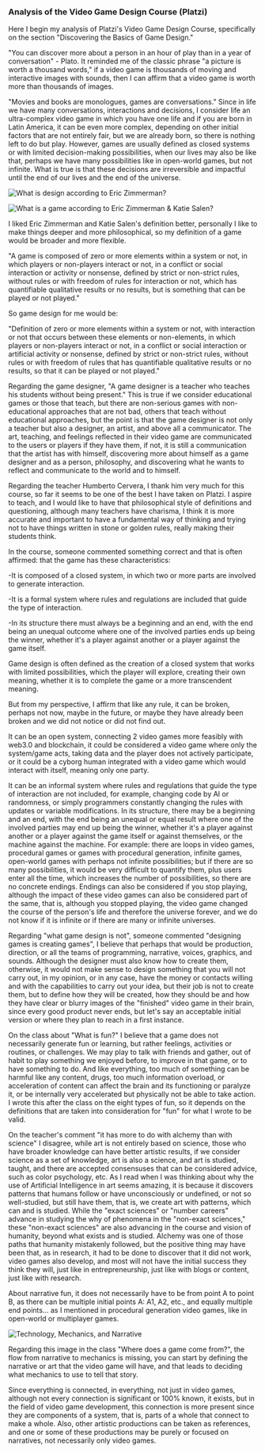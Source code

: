 <h3 class="center-align blue-text text-darken-2">
Analysis of the Video Game Design Course (Platzi)
</h3>

Here I begin my analysis of Platzi's Video Game Design Course, specifically on the section "Discovering the Basics of Game Design."

"You can discover more about a person in an hour of play than in a year of conversation" - Plato.
It reminded me of the classic phrase "a picture is worth a thousand words," if a video game is thousands of moving and interactive images with sounds, then I can affirm that a video game is worth more than thousands of images.

"Movies and books are monologues, games are conversations."
Since in life we have many conversations, interactions and decisions, I consider life an ultra-complex video game in which you have one life and if you are born in Latin America, it can be even more complex, depending on other initial factors that are not entirely fair, but we are already born, so there is nothing left to do but play. However, games are usually defined as closed systems or with limited decision-making possibilities, when our lives may also be like that, perhaps we have many possibilities like in open-world games, but not infinite. What is true is that these decisions are irreversible and impactful until the end of our lives and the end of the universe.

![What is design according to Eric Zimmerman?](/img/SS/Blogs/disenno-videojuegos1.png)

![What is a game according to Eric Zimmerman & Katie Salen?](/img/SS/Blogs/disenno-videojuegos2.png)

I liked Eric Zimmerman and Katie Salen's definition better, personally I like to make things deeper and more philosophical, so my definition of a game would be broader and more flexible.

"A game is composed of zero or more elements within a system or not, in which players or non-players interact or not, in a conflict or social interaction or activity or nonsense, defined by strict or non-strict rules, without rules or with freedom of rules for interaction or not, which has quantifiable qualitative results or no results, but is something that can be played or not played."

So game design for me would be:

"Definition of zero or more elements within a system or not, with interaction or not that occurs between these elements or non-elements, in which players or non-players interact or not, in a conflict or social interaction or artificial activity or nonsense, defined by strict or non-strict rules, without rules or with freedom of rules that has quantifiable qualitative results or no results, so that it can be played or not played."

Regarding the game designer, "A game designer is a teacher who teaches his students without being present." This is true if we consider educational games or those that teach, but there are non-serious games with non-educational approaches that are not bad, others that teach without educational approaches, but the point is that the game designer is not only a teacher but also a designer, an artist, and above all a communicator. The art, teaching, and feelings reflected in their video game are communicated to the users or players if they have them, if not, it is still a communication that the artist has with himself, discovering more about himself as a game designer and as a person, philosophy, and discovering what he wants to reflect and communicate to the world and to himself.

Regarding the teacher Humberto Cervera, I thank him very much for this course, so far it seems to be one of the best I have taken on Platzi. I aspire to teach, and I would like to have that philosophical style of definitions and questioning, although many teachers have charisma, I think it is more accurate and important to have a fundamental way of thinking and trying not to have things written in stone or golden rules, really making their students think.

In the course, someone commented something correct and that is often affirmed: that the game has these characteristics:

-It is composed of a closed system, in which two or more parts are involved to generate interaction.

-It is a formal system where rules and regulations are included that guide the type of interaction.

-In its structure there must always be a beginning and an end, with the end being an unequal outcome where one of the involved parties ends up being the winner, whether it's a player against another or a player against the game itself.

Game design is often defined as the creation of a closed system that works with limited possibilities, which the player will explore, creating their own meaning, whether it is to complete the game or a more transcendent meaning.

But from my perspective, I affirm that like any rule, it can be broken, perhaps not now, maybe in the future, or maybe they have already been broken and we did not notice or did not find out.

It can be an open system, connecting 2 video games more feasibly with web3.0 and blockchain, it could be considered a video game where only the system/game acts, taking data and the player does not actively participate, or it could be a cyborg human integrated with a video game which would interact with itself, meaning only one party.

It can be an informal system where rules and regulations that guide the type of interaction are not included, for example, changing code by AI or randomness, or simply programmers constantly changing the rules with updates or variable modifications. In its structure, there may be a beginning and an end, with the end being an unequal or equal result where one of the involved parties may end up being the winner, whether it's a player against another or a player against the game itself or against themselves, or the machine against the machine. For example: there are loops in video games, procedural games or games with procedural generation, infinite games, open-world games with perhaps not infinite possibilities; but if there are so many possibilities, it would be very difficult to quantify them, plus users enter all the time, which increases the number of possibilities, so there are no concrete endings. Endings can also be considered if you stop playing, although the impact of these video games can also be considered part of the same, that is, although you stopped playing, the video game changed the course of the person's life and therefore the universe forever, and we do not know if it is infinite or if there are many or infinite universes.

Regarding "what game design is not", someone commented "designing games is creating games", I believe that perhaps that would be production, direction, or all the teams of programming, narrative, voices, graphics, and sounds. Although the designer must also know how to create them, otherwise, it would not make sense to design something that you will not carry out, in my opinion, or in any case, have the money or contacts willing and with the capabilities to carry out your idea, but their job is not to create them, but to define how they will be created, how they should be and how they have clear or blurry images of the "finished" video game in their brain, since every good product never ends, but let's say an acceptable initial version or where they plan to reach in a first instance.

On the class about "What is fun?" I believe that a game does not necessarily generate fun or learning, but rather feelings, activities or routines, or challenges. We may play to talk with friends and gather, out of habit to play something we enjoyed before, to improve in that game, or to have something to do. And like everything, too much of something can be harmful like any content, drugs, too much information overload, or acceleration of content can affect the brain and its functioning or paralyze it, or be internally very accelerated but physically not be able to take action. I wrote this after the class on the eight types of fun, so it depends on the definitions that are taken into consideration for "fun" for what I wrote to be valid.

On the teacher's comment "it has more to do with alchemy than with science" I disagree, while art is not entirely based on science, those who have broader knowledge can have better artistic results, if we consider science as a set of knowledge, art is also a science, and art is studied, taught, and there are accepted consensuses that can be considered advice, such as color psychology, etc. As I read when I was thinking about why the use of Artificial Intelligence in art seems amazing, it is because it discovers patterns that humans follow or have unconsciously or undefined, or not so well-studied, but still have them, that is, we create art with patterns, which can and is studied. While the "exact sciences" or "number careers" advance in studying the why of phenomena in the "non-exact sciences," these "non-exact sciences" are also advancing in the course and vision of humanity, beyond what exists and is studied. Alchemy was one of those paths that humanity mistakenly followed, but the positive thing may have been that, as in research, it had to be done to discover that it did not work, video games also develop, and most will not have the initial success they think they will, just like in entrepreneurship, just like with blogs or content, just like with research.

About narrative fun, it does not necessarily have to be from point A to point B, as there can be multiple initial points A: A1, A2, etc., and equally multiple end points... as I mentioned in procedural generation video games, like in open-world or multiplayer games.

![Technology, Mechanics, and Narrative](/img/SS/Blogs/disenno-videojuegos3.png)

Regarding this image in the class "Where does a game come from?", the flow from narrative to mechanics is missing, you can start by defining the narrative or art that the video game will have, and that leads to deciding what mechanics to use to tell that story.

Since everything is connected, in everything, not just in video games, although not every connection is significant or 100% known, it exists, but in the field of video game development, this connection is more present since they are components of a system, that is, parts of a whole that connect to make a whole. Also, other artistic productions can be taken as references, and one or some of these productions may be purely or focused on narratives, not necessarily only video games.